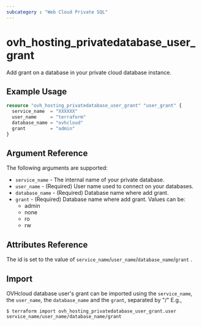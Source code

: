 ```yaml
---
subcategory : "Web Cloud Private SQL"
---
```


# ovh_hosting_privatedatabase_user_grant

Add grant on a database in your private cloud database instance.

## Example Usage

```terraform
resource "ovh_hosting_privatedatabase_user_grant" "user_grant" {
  service_name  = "XXXXXX"
  user_name     = "terraform"
  database_name = "ovhcloud"
  grant         = "admin"
}
```

## Argument Reference

The following arguments are supported:

* `service_name` - The internal name of your private database.
* `user_name` - (Required) User name used to connect on your databases.
* `database_name` - (Required) Database name where add grant.
* `grant` - (Required) Database name where add grant. Values can be:
  - admin
  - none
  - ro
  - rw

## Attributes Reference

The id is set to the value of `service_name`/`user_name`/`database_name`/`grant` .

## Import

OVHcloud database user's grant can be imported using the `service_name`, the `user_name`, the `database_name` and the `grant`, separated by "/" E.g.,

```
$ terraform import ovh_hosting_privatedatabase_user_grant.user service_name/user_name/database_name/grant
```
